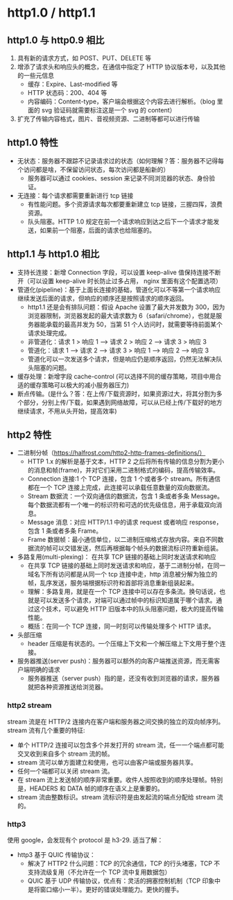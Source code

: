 # http1.0 / http1.1

## http1.0 与 http0.9 相比

1. 具有新的请求方式，如 POST、PUT、DELETE 等
2. 增添了请求头和响应头的概念，在通信中指定了 HTTP 协议版本号，以及其他的一些元信息
   - 缓存：Expire、Last-modified 等
   - HTTP 状态码：200、404 等
   - 内容编码：Content-type，客户端会根据这个内容去进行解析。（blog 里面的 svg 验证码就需要标注这是一个 svg 的 content）
3. 扩充了传输内容格式，图片、音视频资源、二进制等都可以进行传输

## http1.0 特性

- 无状态：服务器不跟踪不记录请求过的状态（如何理解？答：服务器不记得每个访问都是啥，不保留访问状态，每次访问都是船新的）
  - 服务器可以通过 cookies、session 来记录不同浏览器的状态、身份验证。
- 无连接：每个请求都需要重新进行 tcp 链接
  - 有性能问题。多个资源请求每次都要重新建立 tcp 链接，三握四挥，浪费资源。
  - 队头阻塞。HTTP 1.0 规定在前一个请求响应到达之后下一个请求才能发送，如果前一个阻塞，后面的请求也给阻塞的。

## http1.1 与 http1.0 相比

- 支持长连接：新增 Connection 字段，可以设置 keep-alive 值保持连接不断开（可以设置 keep-alive 时长防止过多占用， nginx 里面有这个配置选项）
- 管道化(pipeline)：基于上面长连接的基础，管道化可以不等第一个请求响应继续发送后面的请求，但响应的顺序还是按照请求的顺序返回。
  - http1.1 还是会有排队问题：假设 Apache 设置了最大并发数为 300，因为浏览器限制，浏览器发起的最大请求数为 6（safari/chrome），也就是服务器能承载的最高并发为 50，当第 51 个人访问时，就需要等待前面某个请求处理完成。
  - 非管道化：请求 1 > 响应 1 --> 请求 2 > 响应 2 --> 请求 3 > 响应 3
  - 管道化：请求 1 --> 请求 2 --> 请求 3 > 响应 1 --> 响应 2 --> 响应 3
  - 管道化可以一次发送多个请求，但是响应仍是顺序返回，仍然无法解决队头阻塞的问题。
- 缓存处理：新增字段 cache-control (可以选择不同的缓存策略，项目中用合适的缓存策略可以极大的减小服务器压力)
- 断点传输。(是什么？答：在上传/下载资源时，如果资源过大，将其分割为多个部分，分别上传/下载，如果遇到网络故障，可以从已经上传/下载好的地方继续请求，不用从头开始，提高效率)

## http2 特性

- 二进制分帧（<https://halfrost.com/http2-http-frames-definitions/）>
  - HTTP 1.x 的解析是基于文本，HTTP 2 之后将所有传输的信息分割为更小的消息和帧(frame)，并对它们采用二进制格式的编码，提高传输效率。
  - Connection 连接:1 个 TCP 连接，包含 1 个或者多个 stream。所有通信都在一个 TCP 连接上完成，此连接可以承载任意数量的双向数据流。
  - Stream 数据流：一个双向通信的数据流，包含 1 条或者多条 Message。每个数据流都有一个唯一的标识符和可选的优先级信息，用于承载双向消息。
  - Message 消息：对应 HTTP/1.1 中的请求 request 或者响应 response，包含 1 条或者多条 Frame。
  - Frame 数据帧：最小通信单位，以二进制压缩格式存放内容。来自不同数据流的帧可以交错发送，然后再根据每个帧头的数据流标识符重新组装。
- 多路复用(multi-plexing)： 在共享 TCP 链接的基础上同时发送请求和响应
  - 在共享 TCP 链接的基础上同时发送请求和响应，基于二进制分帧，在同一域名下所有访问都是从同一个 tcp 连接中走，http 消息被分解为独立的帧，乱序发送，服务端根据标识符和首部将消息重新组装起来。
  - 理解：多路复用，就是在一个 TCP 连接中可以存在多条流。换句话说，也就是可以发送多个请求，对端可以通过帧中的标识知道属于哪个请求。通过这个技术，可以避免 HTTP 旧版本中的队头阻塞问题，极大的提高传输性能。
  - 概括：在同一个 TCP 连接，同一时刻可以传输处理多个 HTTP 请求。
- 头部压缩
  - header 压缩是有状态的。一个压缩上下文和一个解压缩上下文用于整个连接。
- 服务器推送(server push)：服务器可以额外的向客户端推送资源，而无需客户端明确的请求
  - 服务器推送（server push）指的是，还没有收到浏览器的请求，服务器就把各种资源推送给浏览器。

### http2 stream

stream 流是在 HTTP/2 连接内在客户端和服务器之间交换的独立的双向帧序列。stream 流有几个重要的特征:

- 单个 HTTP/2 连接可以包含多个并发打开的 stream 流，任一一个端点都可能交叉收到来自多个 stream 流的帧。
- stream 流可以单方面建立和使用，也可以由客户端或服务器共享。
- 任何一个端都可以关闭 stream 流。
- 在 stream 流上发送帧的顺序非常重要。收件人按照收到的顺序处理帧。特别是，HEADERS 和 DATA 帧的顺序在语义上是重要的。
- stream 流由整数标识。stream 流标识符是由发起流的端点分配给 stream 流的。

### http3

使用 google，会发现有个 protocol 是 h3-29.
适当了解：

- http3 基于 QUIC 传输协议：
  - 解决了 HTTP2 什么问题：TCP 的冗余通信，TCP 的行头堵塞，TCP 不支持流级复用（不允许在一个 TCP 流中复用数据包）
  - QUIC 基于 UDP 传输协议，优点有：灵活的拥塞控制机制（TCP 印象中是将窗口缩小一半）。更好的错误处理能力。更快的握手。
